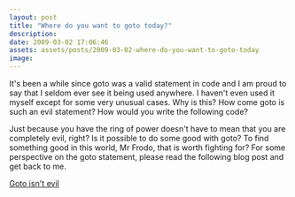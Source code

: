 ```yaml
---
layout: post
title: "Where do you want to goto today?"
description:
date: 2009-03-02 17:06:46
assets: assets/posts/2009-03-02-where-do-you-want-to-goto-today
image: 
---
```


It's been a while since goto was a valid statement in code and I am proud to say that I seldom ever see it being used anywhere. I haven't even used it myself except for some very unusual cases.  Why is this? How come goto is such an evil statement? How would you write the following code?

<script src="https://gist.github.com/miklund/1afdbab7c1c6cf7f5084.js?file=LogIn.cs"></script>

Just because you have the ring of power doesn't have to mean that you are completely evil, right? Is it possible to do some good with goto? To find something good in this world, Mr Frodo, that is worth fighting for?  For some perspective on the goto statement, please read the following blog post and get back to me. 

[Goto isn't evil](http://netevil.org/blog/2004/jul/goto-isnt-evil)
